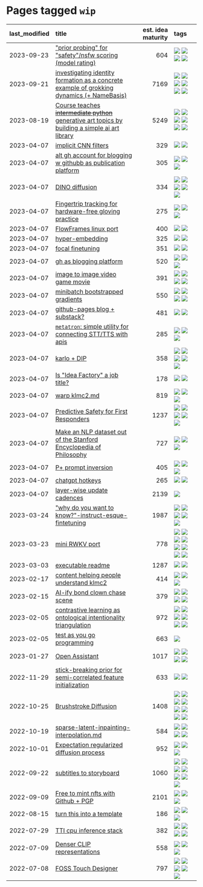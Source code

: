 # Pages tagged `wip`

|last_modified|title|est. idea maturity|tags
|:---|:---|---:|:---|
|2023-09-23|["prior probing" for "safety"/nsfw scoring (model rating)](../prior_probing.md)|604|[![](https://img.shields.io/badge/tag-alignment-35b163)](../tags/alignment.md) [![](https://img.shields.io/badge/tag-experimental-c4fb38)](../tags/experimental.md) [![](https://img.shields.io/badge/tag-mechanistic_interpretability-a3de36)](../tags/mechanistic_interpretability.md) [![](https://img.shields.io/badge/tag-wip-12f6d5)](../tags/wip.md)|
|2023-09-21|[investigating identity formation as a concrete example of grokking dynamics (+ NameBasis)](../identity_grokking_dynamics.md)|7169|[![](https://img.shields.io/badge/tag-alignment-35b163)](../tags/alignment.md) [![](https://img.shields.io/badge/tag-experimental-c4fb38)](../tags/experimental.md) [![](https://img.shields.io/badge/tag-interpretability-49fd1a)](../tags/interpretability.md) [![](https://img.shields.io/badge/tag-publication-1eefac)](../tags/publication.md) [![](https://img.shields.io/badge/tag-safety-11772b)](../tags/safety.md) [![](https://img.shields.io/badge/tag-wip-12f6d5)](../tags/wip.md)|
|2023-08-19|[Course teaches ~~intermediate python~~ generative art topics by building a simple ai art library](../Course_teaches_basic_python_by_building_a_simple_ai_art_library.md)|5249|[![](https://img.shields.io/badge/tag-curriculum-83cbca)](../tags/curriculum.md) [![](https://img.shields.io/badge/tag-education-e33481)](../tags/education.md) [![](https://img.shields.io/badge/tag-from_issue-ea1833)](../tags/from_issue.md) [![](https://img.shields.io/badge/tag-public_good-fe76cf)](../tags/public_good.md) [![](https://img.shields.io/badge/tag-publication-1eefac)](../tags/publication.md) [![](https://img.shields.io/badge/tag-wip-12f6d5)](../tags/wip.md)|
|2023-04-07|[implicit CNN filters](../implicit-cnn-filters.md)|329|[![](https://img.shields.io/badge/tag-experimental-c4fb38)](../tags/experimental.md) [![](https://img.shields.io/badge/tag-wip-12f6d5)](../tags/wip.md)|
|2023-04-07|[alt gh account for blogging w githubb as publication platform](../alt_gh_account_for_blogging.md)|305|[![](https://img.shields.io/badge/tag-MILESTONE_POC-f1c85)](../tags/MILESTONE_POC.md) [![](https://img.shields.io/badge/tag-publication-1eefac)](../tags/publication.md) [![](https://img.shields.io/badge/tag-wip-12f6d5)](../tags/wip.md)|
|2023-04-07|[DINO diffusion](../DINO-diffusion.md)|334|[![](https://img.shields.io/badge/tag-completed-b7fb0)](../tags/completed.md) [![](https://img.shields.io/badge/tag-experimental-c4fb38)](../tags/experimental.md) [![](https://img.shields.io/badge/tag-nerf-1043a5)](../tags/nerf.md) [![](https://img.shields.io/badge/tag-tooling-92ab1c)](../tags/tooling.md) [![](https://img.shields.io/badge/tag-wip-12f6d5)](../tags/wip.md)|
|2023-04-07|[Fingertrip tracking for hardware-free gloving practice](../fingertrip_tracking_for_hardware_free_gloveing_practice.md)|275|[![](https://img.shields.io/badge/tag-experimental-c4fb38)](../tags/experimental.md) [![](https://img.shields.io/badge/tag-tooling-92ab1c)](../tags/tooling.md) [![](https://img.shields.io/badge/tag-wip-12f6d5)](../tags/wip.md)|
|2023-04-07|[FlowFrames linux port](../flowframes-linux-port.md)|400|[![](https://img.shields.io/badge/tag-tooling-92ab1c)](../tags/tooling.md) [![](https://img.shields.io/badge/tag-wip-12f6d5)](../tags/wip.md)|
|2023-04-07|[hyper-embedding](../hyperembedding.md)|325|[![](https://img.shields.io/badge/tag-experimental-c4fb38)](../tags/experimental.md) [![](https://img.shields.io/badge/tag-wip-12f6d5)](../tags/wip.md)|
|2023-04-07|[focal finetuning](../focal_finetuning.md)|351|[![](https://img.shields.io/badge/tag-tooling-92ab1c)](../tags/tooling.md) [![](https://img.shields.io/badge/tag-wip-12f6d5)](../tags/wip.md)|
|2023-04-07|[gh as blogging platform](../gh_as_blogging_platform.md)|520|[![](https://img.shields.io/badge/tag-publication-1eefac)](../tags/publication.md) [![](https://img.shields.io/badge/tag-tooling-92ab1c)](../tags/tooling.md) [![](https://img.shields.io/badge/tag-wip-12f6d5)](../tags/wip.md)|
|2023-04-07|[image to image video game movie](../img2img_video_game_movie.md)|391|[![](https://img.shields.io/badge/tag-animation-f14da)](../tags/animation.md) [![](https://img.shields.io/badge/tag-prompting-dad82b)](../tags/prompting.md) [![](https://img.shields.io/badge/tag-tooling-92ab1c)](../tags/tooling.md) [![](https://img.shields.io/badge/tag-wip-12f6d5)](../tags/wip.md)|
|2023-04-07|[minibatch bootstrapped gradients](../minibatch-bootstrapped-gradients.md)|550|[![](https://img.shields.io/badge/tag-experimental-c4fb38)](../tags/experimental.md) [![](https://img.shields.io/badge/tag-optimization-b5ec2c)](../tags/optimization.md) [![](https://img.shields.io/badge/tag-training-be4650)](../tags/training.md) [![](https://img.shields.io/badge/tag-wip-12f6d5)](../tags/wip.md)|
|2023-04-07|[github-pages blog + substack?](../gh-pages-blog-plus-substack.md)|481|[![](https://img.shields.io/badge/tag-tooling-92ab1c)](../tags/tooling.md) [![](https://img.shields.io/badge/tag-wip-12f6d5)](../tags/wip.md)|
|2023-04-07|[`metatron`: simple utility for connecting STT/TTS with apis](../metatron.md)|285|[![](https://img.shields.io/badge/tag-accessibility-b4243e)](../tags/accessibility.md) [![](https://img.shields.io/badge/tag-tooling-92ab1c)](../tags/tooling.md) [![](https://img.shields.io/badge/tag-wip-12f6d5)](../tags/wip.md)|
|2023-04-07|[karlo + DIP](../karlo-dip.md)|358|[![](https://img.shields.io/badge/tag-deepimageprior-6013c8)](../tags/deepimageprior.md) [![](https://img.shields.io/badge/tag-experimental-c4fb38)](../tags/experimental.md) [![](https://img.shields.io/badge/tag-image_generation-e3be61)](../tags/image_generation.md) [![](https://img.shields.io/badge/tag-prior-e9b626)](../tags/prior.md) [![](https://img.shields.io/badge/tag-wip-12f6d5)](../tags/wip.md)|
|2023-04-07|[Is "Idea Factory" a job title?](../idea_factory.md)|178|[![](https://img.shields.io/badge/tag-meta-9c3a4a)](../tags/meta.md) [![](https://img.shields.io/badge/tag-wip-12f6d5)](../tags/wip.md)|
|2023-04-07|[warp klmc2.md](../warp_klmc2.md)|819|[![](https://img.shields.io/badge/tag-animation-f14da)](../tags/animation.md) [![](https://img.shields.io/badge/tag-tooling-92ab1c)](../tags/tooling.md) [![](https://img.shields.io/badge/tag-wip-12f6d5)](../tags/wip.md)|
|2023-04-07|[Predictive Safety for First Responders](../safety-officer.md)|1237|[![](https://img.shields.io/badge/tag-completed-b7fb0)](../tags/completed.md) [![](https://img.shields.io/badge/tag-dataset-752fd7)](../tags/dataset.md) [![](https://img.shields.io/badge/tag-publication-1eefac)](../tags/publication.md) [![](https://img.shields.io/badge/tag-publicgood-35d420)](../tags/publicgood.md) [![](https://img.shields.io/badge/tag-wip-12f6d5)](../tags/wip.md)|
|2023-04-07|[Make an NLP dataset out of the Stanford Encyclopedia of Philosophy](../sep_dataset.md)|727|[![](https://img.shields.io/badge/tag-dataset-752fd7)](../tags/dataset.md) [![](https://img.shields.io/badge/tag-publication-1eefac)](../tags/publication.md) [![](https://img.shields.io/badge/tag-wip-12f6d5)](../tags/wip.md)|
|2023-04-07|[P+ prompt inversion](../p_plus_inversion.md)|405|[![](https://img.shields.io/badge/tag-prompting-dad82b)](../tags/prompting.md) [![](https://img.shields.io/badge/tag-tooling-92ab1c)](../tags/tooling.md) [![](https://img.shields.io/badge/tag-wip-12f6d5)](../tags/wip.md)|
|2023-04-07|[chatgpt hotkeys](../chatgpt_hotkeys.md)|265|[![](https://img.shields.io/badge/tag-tooling-92ab1c)](../tags/tooling.md) [![](https://img.shields.io/badge/tag-wip-12f6d5)](../tags/wip.md)|
|2023-04-07|[layer-wise update cadences](../layer-wise-update-cadences.md)|2139|[![](https://img.shields.io/badge/tag-wip-12f6d5)](../tags/wip.md)|
|2023-03-24|["why do you want to know?"-instruct-esque-fintetuning](../whydoyouwantoknow.md)|1987|[![](https://img.shields.io/badge/tag-aiethics-fe4dc)](../tags/aiethics.md) [![](https://img.shields.io/badge/tag-alignment-35b163)](../tags/alignment.md) [![](https://img.shields.io/badge/tag-dialogue-d5ffe)](../tags/dialogue.md) [![](https://img.shields.io/badge/tag-models-a68128)](../tags/models.md) [![](https://img.shields.io/badge/tag-wip-12f6d5)](../tags/wip.md)|
|2023-03-23|[mini RWKV port](../rust_rwkv.md)|778|[![](https://img.shields.io/badge/tag-RNN-34720)](../tags/RNN.md) [![](https://img.shields.io/badge/tag-completed-b7fb0)](../tags/completed.md) [![](https://img.shields.io/badge/tag-experimental-c4fb38)](../tags/experimental.md) [![](https://img.shields.io/badge/tag-ggml-db71cb)](../tags/ggml.md) [![](https://img.shields.io/badge/tag-mobilenet-71e862)](../tags/mobilenet.md) [![](https://img.shields.io/badge/tag-model_compression-ad342b)](../tags/model_compression.md) [![](https://img.shields.io/badge/tag-tooling-92ab1c)](../tags/tooling.md) [![](https://img.shields.io/badge/tag-wip-12f6d5)](../tags/wip.md)|
|2023-03-03|[executable readme](../executable_readme.md)|1287|[![](https://img.shields.io/badge/tag-tooling-92ab1c)](../tags/tooling.md) [![](https://img.shields.io/badge/tag-wip-12f6d5)](../tags/wip.md)|
|2023-02-17|[content helping people understand klmc2](../explaining_klmc2.md)|414|[![](https://img.shields.io/badge/tag-meta-9c3a4a)](../tags/meta.md) [![](https://img.shields.io/badge/tag-tooling-92ab1c)](../tags/tooling.md) [![](https://img.shields.io/badge/tag-wip-12f6d5)](../tags/wip.md)|
|2023-02-15|[AI-ify bond clown chase scene](../bond_clown_chase_scene.md)|379|[![](https://img.shields.io/badge/tag-animation-f14da)](../tags/animation.md) [![](https://img.shields.io/badge/tag-experimental-c4fb38)](../tags/experimental.md) [![](https://img.shields.io/badge/tag-foundation-0e5ec)](../tags/foundation.md) [![](https://img.shields.io/badge/tag-wip-12f6d5)](../tags/wip.md)|
|2023-02-05|[contrastive learning as ontological intentionality triangulation](../contrastive_learning_as_ontological_intentionality_triangulation.md)|972|[![](https://img.shields.io/badge/tag-meta-9c3a4a)](../tags/meta.md) [![](https://img.shields.io/badge/tag-philosophy-96bcc)](../tags/philosophy.md) [![](https://img.shields.io/badge/tag-semiotics-e54ba1)](../tags/semiotics.md) [![](https://img.shields.io/badge/tag-synesthesia-426a5f)](../tags/synesthesia.md) [![](https://img.shields.io/badge/tag-theory-e3b2c7)](../tags/theory.md) [![](https://img.shields.io/badge/tag-wip-12f6d5)](../tags/wip.md)|
|2023-02-05|[test as you go programming](../adhd_test_as_you_go.md)|663|[![](https://img.shields.io/badge/tag-wip-12f6d5)](../tags/wip.md)|
|2023-01-27|[Open Assistant](../open-assistant.md)|1017|[![](https://img.shields.io/badge/tag-accessibility-b4243e)](../tags/accessibility.md) [![](https://img.shields.io/badge/tag-publicgood-35d420)](../tags/publicgood.md) [![](https://img.shields.io/badge/tag-stability-32d44f)](../tags/stability.md) [![](https://img.shields.io/badge/tag-wip-12f6d5)](../tags/wip.md)|
|2022-11-29|[stick-breaking prior for semi-correlated feature initialization](../stickbreaking-init.md)|633|[![](https://img.shields.io/badge/tag-experimental-c4fb38)](../tags/experimental.md) [![](https://img.shields.io/badge/tag-wip-12f6d5)](../tags/wip.md)|
|2022-10-25|[Brushstroke Diffusion](../brushstroke-diffusion.md)|1408|[![](https://img.shields.io/badge/tag-artisticstyletransfer-296bb1)](../tags/artisticstyletransfer.md) [![](https://img.shields.io/badge/tag-creativity-606780)](../tags/creativity.md) [![](https://img.shields.io/badge/tag-deepgenerativemodeling-9a9fc4)](../tags/deepgenerativemodeling.md) [![](https://img.shields.io/badge/tag-experimental-c4fb38)](../tags/experimental.md) [![](https://img.shields.io/badge/tag-image_processing-d7de4b)](../tags/image_processing.md) [![](https://img.shields.io/badge/tag-modeltraining-82f6b0)](../tags/modeltraining.md) [![](https://img.shields.io/badge/tag-painting-7a169c)](../tags/painting.md) [![](https://img.shields.io/badge/tag-wip-12f6d5)](../tags/wip.md)|
|2022-10-19|[sparse-latent-inpainting-interpolation.md](../sparse-latent-inpainting-interpolation.md)|584|[![](https://img.shields.io/badge/tag-animation-f14da)](../tags/animation.md) [![](https://img.shields.io/badge/tag-prompting-dad82b)](../tags/prompting.md) [![](https://img.shields.io/badge/tag-tooling-92ab1c)](../tags/tooling.md) [![](https://img.shields.io/badge/tag-wip-12f6d5)](../tags/wip.md)|
|2022-10-01|[Expectation regularized diffusion process](../expectation-regularized-diffusion.md)|952|[![](https://img.shields.io/badge/tag-experimental-c4fb38)](../tags/experimental.md) [![](https://img.shields.io/badge/tag-stability-32d44f)](../tags/stability.md) [![](https://img.shields.io/badge/tag-wip-12f6d5)](../tags/wip.md)|
|2022-09-22|[subtitles to storyboard](../subtitles-to-storyboard.md)|1060|[![](https://img.shields.io/badge/tag-accessibility-b4243e)](../tags/accessibility.md) [![](https://img.shields.io/badge/tag-animation-f14da)](../tags/animation.md) [![](https://img.shields.io/badge/tag-completed-b7fb0)](../tags/completed.md) [![](https://img.shields.io/badge/tag-open_source-b25b5)](../tags/open_source.md) [![](https://img.shields.io/badge/tag-prompting-dad82b)](../tags/prompting.md) [![](https://img.shields.io/badge/tag-tooling-92ab1c)](../tags/tooling.md) [![](https://img.shields.io/badge/tag-wip-12f6d5)](../tags/wip.md)|
|2022-09-09|[Free to mint nfts with Github + PGP](../free-to-mint-nfts_git_plus_pgp.md)|2101|[![](https://img.shields.io/badge/tag-publicgood-35d420)](../tags/publicgood.md) [![](https://img.shields.io/badge/tag-tooling-92ab1c)](../tags/tooling.md) [![](https://img.shields.io/badge/tag-wip-12f6d5)](../tags/wip.md)|
|2022-08-15|[turn this into a template](../benchwarmers-template.md)|186|[![](https://img.shields.io/badge/tag-meta-9c3a4a)](../tags/meta.md) [![](https://img.shields.io/badge/tag-tooling-92ab1c)](../tags/tooling.md) [![](https://img.shields.io/badge/tag-wip-12f6d5)](../tags/wip.md)|
|2022-07-29|[TTI cpu inference stack](../TTI-cpu-inference-stack.md)|382|[![](https://img.shields.io/badge/tag-accessibility-b4243e)](../tags/accessibility.md) [![](https://img.shields.io/badge/tag-stability-32d44f)](../tags/stability.md) [![](https://img.shields.io/badge/tag-tooling-92ab1c)](../tags/tooling.md) [![](https://img.shields.io/badge/tag-wip-12f6d5)](../tags/wip.md)|
|2022-07-09|[Denser CLIP representations](../denser-CLIP.md)|558|[![](https://img.shields.io/badge/tag-experimental-c4fb38)](../tags/experimental.md) [![](https://img.shields.io/badge/tag-tooling-92ab1c)](../tags/tooling.md) [![](https://img.shields.io/badge/tag-wip-12f6d5)](../tags/wip.md)|
|2022-07-08|[FOSS Touch Designer](../FOSS_touch_designer.md)|797|[![](https://img.shields.io/badge/tag-alignment-35b163)](../tags/alignment.md) [![](https://img.shields.io/badge/tag-animation-f14da)](../tags/animation.md) [![](https://img.shields.io/badge/tag-publicgood-35d420)](../tags/publicgood.md) [![](https://img.shields.io/badge/tag-tooling-92ab1c)](../tags/tooling.md) [![](https://img.shields.io/badge/tag-wip-12f6d5)](../tags/wip.md)|